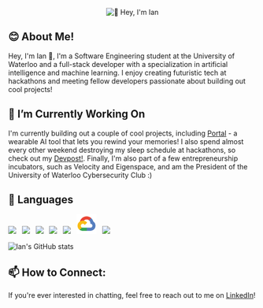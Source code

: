 <p align="center">
  <img width="800" height="400" object-fit="cover" src="https://i.pinimg.com/originals/c3/d7/cb/c3d7cbaa5f60151cc8b15ce6aecd65b4.gif" alt="👋 Hey, I'm Ian" title="👋 Hey, I'm Ian"/>
</p>

## 😊 About Me! 
Hey, I'm Ian 👋, I'm a Software Engineering student at the University of Waterloo and a full-stack developer with a specialization in artificial intelligence and machine learning. I enjoy creating futuristic tech at hackathons and meeting fellow developers passionate about building out cool projects!

## 🌱 I’m Currently Working On
I'm currently building out a couple of cool projects, including [Portal](https://wearportal.co) - a wearable AI tool that lets you rewind your memories! I also spend almost every other weekend destroying my sleep schedule at hackathons, so check out my [Devpost!](https://devpost.com/ian-korovinsky/). Finally, I'm also part of a few entrepreneurship incubators, such as Velocity and Eigenspace, and am the President of the University of Waterloo Cybersecurity Club :)

## 💬 Languages
<img height=40 src="https://cdn.jsdelivr.net/gh/devicons/devicon/icons/python/python-original.svg" />  &nbsp; <img height=40 src="https://cdn.jsdelivr.net/gh/devicons/devicon/icons/c/c-original.svg" /> &nbsp; <img height=40 src="https://cdn.jsdelivr.net/gh/devicons/devicon/icons/html5/html5-original.svg" />  &nbsp; <img height=40 src="https://cdn.jsdelivr.net/gh/devicons/devicon/icons/css3/css3-original.svg" />  &nbsp; <img height=40 src="https://cdn.jsdelivr.net/gh/devicons/devicon/icons/javascript/javascript-original.svg" /> &nbsp; <img height=40 src="https://github.com/devicons/devicon/blob/v2.15.1/icons/googlecloud/googlecloud-original.svg" /> &nbsp; <img height=40 src="https://cdn.jsdelivr.net/gh/devicons/devicon/icons/github/github-original.svg"/>  

![Ian's GitHub stats](https://github-readme-stats.vercel.app/api?username=iankorovinsky&count_private=true)

## 📫 How to Connect:
If you're ever interested in chatting, feel free to reach out to me on [LinkedIn](https://www.linkedin.com/in/ian-korovinsky/)!
